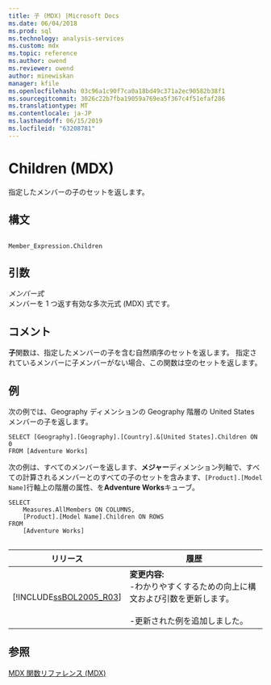 ```yaml
---
title: 子 (MDX) |Microsoft Docs
ms.date: 06/04/2018
ms.prod: sql
ms.technology: analysis-services
ms.custom: mdx
ms.topic: reference
ms.author: owend
ms.reviewer: owend
author: minewiskan
manager: kfile
ms.openlocfilehash: 03c96a1c90f7ca0a18bd49c371a2ec90582b38f1
ms.sourcegitcommit: 3026c22b7fba19059a769ea5f367c4f51efaf286
ms.translationtype: MT
ms.contentlocale: ja-JP
ms.lasthandoff: 06/15/2019
ms.locfileid: "63208781"
---
```

# <a name="children-mdx"></a>Children (MDX)


  指定したメンバーの子のセットを返します。  
  
## <a name="syntax"></a>構文  
  
```  
  
Member_Expression.Children  
```  
  
## <a name="arguments"></a>引数  
 *メンバー式*  
 メンバーを 1 つ返す有効な多次元式 (MDX) 式です。  
  
## <a name="remarks"></a>コメント  
 **子**関数は、指定したメンバーの子を含む自然順序のセットを返します。 指定されているメンバーに子メンバーがない場合、この関数は空のセットを返します。  
  
## <a name="example"></a>例  
 次の例では、Geography ディメンションの Geography 階層の United States メンバーの子を返します。  
  
```  
SELECT [Geography].[Geography].[Country].&[United States].Children ON 0  
FROM [Adventure Works]  
```  
  
 次の例は、すべてのメンバーを返します、**メジャー**ディメンション列軸で、すべての計算されるメンバーとのすべての子のセットを含みます、`[Product].[Model Name]`行軸上の階層の属性、を**Adventure Works**キューブ。  
  
```  
SELECT  
    Measures.AllMembers ON COLUMNS,  
    [Product].[Model Name].Children ON ROWS  
FROM  
    [Adventure Works]  
  
```  
  
|リリース|履歴|  
|-------------|-------------|  
|[!INCLUDE[ssBOL2005_R03](../includes/ssbol2005-r03-md.md)]|**変更内容:**<br /> -わかりやすくするための向上に構文および引数を更新します。<br /><br /> -更新された例を追加しました。|  
  
## <a name="see-also"></a>参照  
 [MDX 関数リファレンス &#40;MDX&#41;](../mdx/mdx-function-reference-mdx.md)  
  
  
